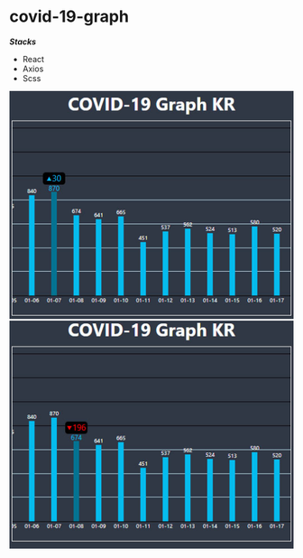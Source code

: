 # covid-19-graph

***Stacks***<br>
* React<br>
* Axios<br>
* Scss<br>

![covid-graph-1](./image/covid-graph-1.jpg)
![covid-graph-2](./image/covid-graph-2.jpg)
